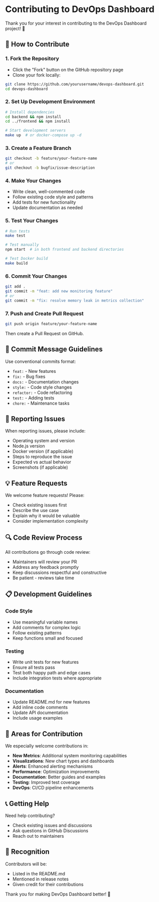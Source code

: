 # Contributing to DevOps Dashboard

Thank you for your interest in contributing to the DevOps Dashboard project! 🎉

## 🤝 How to Contribute

### 1. Fork the Repository
- Click the "Fork" button on the GitHub repository page
- Clone your fork locally:
```bash
git clone https://github.com/yourusername/devops-dashboard.git
cd devops-dashboard
```

### 2. Set Up Development Environment
```bash
# Install dependencies
cd backend && npm install
cd ../frontend && npm install

# Start development servers
make up  # or docker-compose up -d
```

### 3. Create a Feature Branch
```bash
git checkout -b feature/your-feature-name
# or
git checkout -b bugfix/issue-description
```

### 4. Make Your Changes
- Write clean, well-commented code
- Follow existing code style and patterns
- Add tests for new functionality
- Update documentation as needed

### 5. Test Your Changes
```bash
# Run tests
make test

# Test manually
npm start  # in both frontend and backend directories

# Test Docker build
make build
```

### 6. Commit Your Changes
```bash
git add .
git commit -m "feat: add new monitoring feature"
# or
git commit -m "fix: resolve memory leak in metrics collection"
```

### 7. Push and Create Pull Request
```bash
git push origin feature/your-feature-name
```
Then create a Pull Request on GitHub.

## 📝 Commit Message Guidelines

Use conventional commits format:
- `feat:` - New features
- `fix:` - Bug fixes
- `docs:` - Documentation changes
- `style:` - Code style changes
- `refactor:` - Code refactoring
- `test:` - Adding tests
- `chore:` - Maintenance tasks

## 🐛 Reporting Issues

When reporting issues, please include:
- Operating system and version
- Node.js version
- Docker version (if applicable)
- Steps to reproduce the issue
- Expected vs actual behavior
- Screenshots (if applicable)

## 💡 Feature Requests

We welcome feature requests! Please:
- Check existing issues first
- Describe the use case
- Explain why it would be valuable
- Consider implementation complexity

## 🔍 Code Review Process

All contributions go through code review:
- Maintainers will review your PR
- Address any feedback promptly
- Keep discussions respectful and constructive
- Be patient - reviews take time

## 📋 Development Guidelines

### Code Style
- Use meaningful variable names
- Add comments for complex logic
- Follow existing patterns
- Keep functions small and focused

### Testing
- Write unit tests for new features
- Ensure all tests pass
- Test both happy path and edge cases
- Include integration tests where appropriate

### Documentation
- Update README.md for new features
- Add inline code comments
- Update API documentation
- Include usage examples

## 🚀 Areas for Contribution

We especially welcome contributions in:
- **New Metrics**: Additional system monitoring capabilities
- **Visualizations**: New chart types and dashboards
- **Alerts**: Enhanced alerting mechanisms
- **Performance**: Optimization improvements
- **Documentation**: Better guides and examples
- **Testing**: Improved test coverage
- **DevOps**: CI/CD pipeline enhancements

## 📞 Getting Help

Need help contributing?
- Check existing issues and discussions
- Ask questions in GitHub Discussions
- Reach out to maintainers

## 🙏 Recognition

Contributors will be:
- Listed in the README.md
- Mentioned in release notes
- Given credit for their contributions

Thank you for making DevOps Dashboard better! 🚀